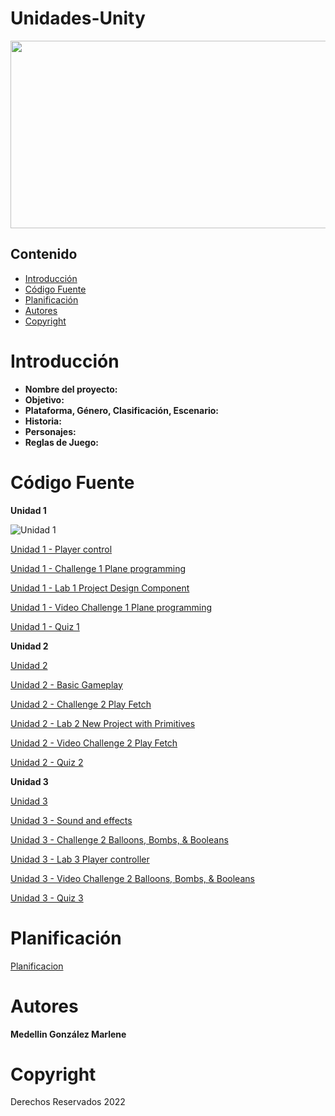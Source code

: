 # Unidades-Unity
<p align="center">
    <img src="https://unity.com/sites/default/files/styles/16_9_s/public/2022-04/Enemies_web1.jpg?itok=2KgUcCRS" alt="Logo" width=1200 height=300>
</p>

## Contenido

-   [Introducción](#introducción)
-   [Código Fuente](#código-fuente)
-   [Planificación](#planificación)
-   [Autores](#autores)
-   [Copyright](#copyright)

# Introducción 

- **Nombre del proyecto:**
- **Objetivo:**  
- **Plataforma, Género, Clasificación, Escenario:**
- **Historia:**  
- **Personajes:** 
- **Reglas de Juego:** 

# Código Fuente

**Unidad 1**

![Unidad 1](https://connect-prd-cdn.unity.com/20190515/learn/images/4d417a32-aba0-47e5-a57b-c56ea9548013_P1_1080pBanner.png.400x0x1.webp "Unidad 1")

[Unidad 1 - Player control]()

[Unidad 1 - Challenge 1 Plane programming]()

[Unidad 1 - Lab 1 Project Design Component]()

[Unidad 1 - Video Challenge 1 Plane programming](https://drive.google.com/drive/folders/1RC4qXVcR2oDwDT7zaNIxHjz_dbPfw4vo?usp=sharing)

[Unidad 1 - Quiz 1](https://drive.google.com/drive/folders/1NywNKu2an1nBdPFrQ7wiXedkfzTrQEM1?usp=sharing)

**Unidad 2**

[Unidad 2](https://connect-prd-cdn.unity.com/20190516/learn/images/bf8d3473-c257-4b77-baec-74c0e35d554a_p21080pBanner.png.400x0x1.webp "Unidad 2")

[Unidad 2 - Basic Gameplay]()

[Unidad 2 - Challenge 2 Play Fetch]()

[Unidad 2 - Lab 2 New Project with Primitives]()

[Unidad 2 - Video Challenge 2 Play Fetch](https://drive.google.com/drive/folders/1RC4qXVcR2oDwDT7zaNIxHjz_dbPfw4vo?usp=sharing)

[Unidad 2 - Quiz 2](https://drive.google.com/drive/folders/1NywNKu2an1nBdPFrQ7wiXedkfzTrQEM1?usp=sharing)

**Unidad 3**

[Unidad 3](https://connect-prd-cdn.unity.com/20190606/learn/images/998f1459-9767-49af-a033-b1e52a38bc66_P31080pBanner__1_.png.1400x0x1.webp "Unidad 3")

[Unidad 3 - Sound and effects]()

[Unidad 3 - Challenge 2 Balloons, Bombs, & Booleans]()

[Unidad 3 - Lab 3 Player controller]()

[Unidad 3 - Video Challenge 2 Balloons, Bombs, & Booleans](https://drive.google.com/drive/folders/1RC4qXVcR2oDwDT7zaNIxHjz_dbPfw4vo?usp=sharing)

[Unidad 3 - Quiz 3](https://drive.google.com/drive/folders/1NywNKu2an1nBdPFrQ7wiXedkfzTrQEM1?usp=sharing)


# Planificación

[Planificacion]()

# Autores

**Medellin González Marlene**

# Copyright

Derechos Reservados 2022